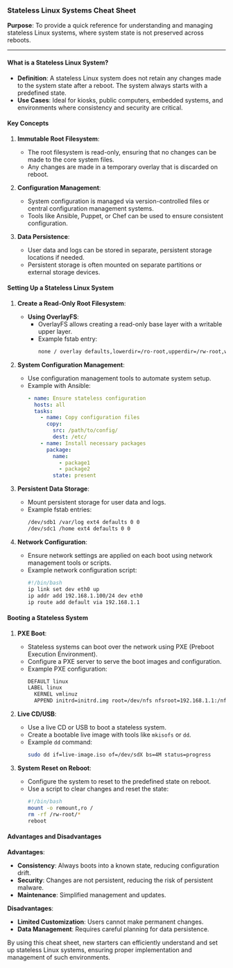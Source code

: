 ### Stateless Linux Systems Cheat Sheet

**Purpose**: To provide a quick reference for understanding and managing stateless Linux systems, where system state is not preserved across reboots.

---

#### What is a Stateless Linux System?

- **Definition**: A stateless Linux system does not retain any changes made to the system state after a reboot. The system always starts with a predefined state.
- **Use Cases**: Ideal for kiosks, public computers, embedded systems, and environments where consistency and security are critical.

#### Key Concepts

1. **Immutable Root Filesystem**:
    - The root filesystem is read-only, ensuring that no changes can be made to the core system files.
    - Any changes are made in a temporary overlay that is discarded on reboot.

2. **Configuration Management**:
    - System configuration is managed via version-controlled files or central configuration management systems.
    - Tools like Ansible, Puppet, or Chef can be used to ensure consistent configuration.

3. **Data Persistence**:
    - User data and logs can be stored in separate, persistent storage locations if needed.
    - Persistent storage is often mounted on separate partitions or external storage devices.

#### Setting Up a Stateless Linux System

1. **Create a Read-Only Root Filesystem**:
    - **Using OverlayFS**:
        - OverlayFS allows creating a read-only base layer with a writable upper layer.
        - Example fstab entry:
          ```sh
          none / overlay defaults,lowerdir=/ro-root,upperdir=/rw-root,workdir=/work 0 0
          ```

2. **System Configuration Management**:
    - Use configuration management tools to automate system setup.
    - Example with Ansible:
      ```yaml
      - name: Ensure stateless configuration
        hosts: all
        tasks:
          - name: Copy configuration files
            copy:
              src: /path/to/config/
              dest: /etc/
          - name: Install necessary packages
            package:
              name:
                - package1
                - package2
              state: present
      ```

3. **Persistent Data Storage**:
    - Mount persistent storage for user data and logs.
    - Example fstab entries:
      ```sh
      /dev/sdb1 /var/log ext4 defaults 0 0
      /dev/sdc1 /home ext4 defaults 0 0
      ```

4. **Network Configuration**:
    - Ensure network settings are applied on each boot using network management tools or scripts.
    - Example network configuration script:
      ```sh
      #!/bin/bash
      ip link set dev eth0 up
      ip addr add 192.168.1.100/24 dev eth0
      ip route add default via 192.168.1.1
      ```

#### Booting a Stateless System

1. **PXE Boot**:
    - Stateless systems can boot over the network using PXE (Preboot Execution Environment).
    - Configure a PXE server to serve the boot images and configuration.
    - Example PXE configuration:
      ```sh
      DEFAULT linux
      LABEL linux
        KERNEL vmlinuz
        APPEND initrd=initrd.img root=/dev/nfs nfsroot=192.168.1.1:/nfs/root rw ip=dhcp
      ```

2. **Live CD/USB**:
    - Use a live CD or USB to boot a stateless system.
    - Create a bootable live image with tools like `mkisofs` or `dd`.
    - Example `dd` command:
      ```sh
      sudo dd if=live-image.iso of=/dev/sdX bs=4M status=progress
      ```

3. **System Reset on Reboot**:
    - Configure the system to reset to the predefined state on reboot.
    - Use a script to clear changes and reset the state:
      ```sh
      #!/bin/bash
      mount -o remount,ro /
      rm -rf /rw-root/*
      reboot
      ```

#### Advantages and Disadvantages

**Advantages**:

  - **Consistency**: Always boots into a known state, reducing configuration drift.
  - **Security**: Changes are not persistent, reducing the risk of persistent malware.
  - **Maintenance**: Simplified management and updates.

**Disadvantages**:

  - **Limited Customization**: Users cannot make permanent changes.
  - **Data Management**: Requires careful planning for data persistence.

By using this cheat sheet, new starters can efficiently understand and set up stateless Linux systems, ensuring proper implementation and management of such environments.